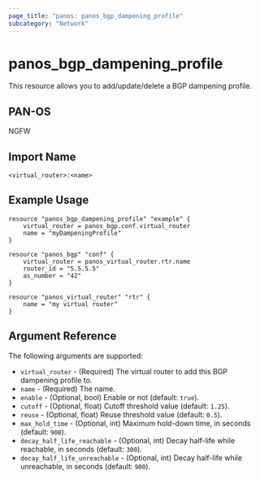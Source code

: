 ```yaml
---
page_title: "panos: panos_bgp_dampening_profile"
subcategory: "Network"
---
```


# panos_bgp_dampening_profile

This resource allows you to add/update/delete a BGP dampening profile.


## PAN-OS

NGFW


## Import Name

```shell
<virtual_router>:<name>
```


## Example Usage

```hcl
resource "panos_bgp_dampening_profile" "example" {
    virtual_router = panos_bgp.conf.virtual_router
    name = "myDampeningProfile"
}

resource "panos_bgp" "conf" {
    virtual_router = panos_virtual_router.rtr.name
    router_id = "5.5.5.5"
    as_number = "42"
}

resource "panos_virtual_router" "rtr" {
    name = "my virtual router"
}
```

## Argument Reference

The following arguments are supported:

* `virtual_router` - (Required) The virtual router to add this BGP
  dampening profile to.
* `name` - (Required) The name.
* `enable` - (Optional, bool) Enable or not (default: `true`).
* `cutoff` - (Optional, float) Cutoff threshold value (default: `1.25`).
* `reuse` - (Optional, float) Reuse threshold value (default: `0.5`).
* `max_hold_time` - (Optional, int) Maximum hold-down time, in
  seconds (default: `900`).
* `decay_half_life_reachable` - (Optional, int) Decay half-life while
  reachable, in seconds (default: `300`).
* `decay_half_life_unreachable` - (Optional, int) Decay half-life while
  unreachable, in seconds (default: `900`).
